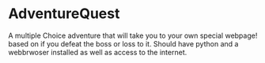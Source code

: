 # AdventureQuest
A multiple Choice adventure that will take you to your own special webpage! based on if you defeat the boss or loss to it. Should have python and a webbrwoser installed as well as access to the internet.
